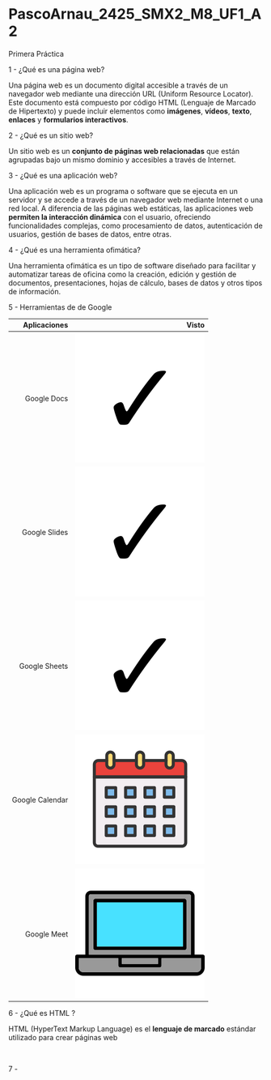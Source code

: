 # PascoArnau_2425_SMX2_M8_UF1_A2
Primera Práctica

1 - ¿Qué es una página web?

Una página web es un documento digital accesible a través de un navegador web mediante una dirección URL (Uniform Resource Locator). Este documento está compuesto por código HTML (Lenguaje de Marcado de Hipertexto) y puede incluir elementos como **imágenes**, **vídeos**, **texto**, **enlaces** y **formularios interactivos**. 

2 - ¿Qué es un sitio web?

Un sitio web es un **conjunto de páginas web relacionadas** que están agrupadas bajo un mismo dominio y accesibles a través de Internet.

3 - ¿Qué es una aplicación web?

Una aplicación web es un programa o software que se ejecuta en un servidor y se accede a través de un navegador web mediante Internet o una red local. A diferencia de las páginas web estáticas, las aplicaciones web **permiten la interacción dinámica** con el usuario, ofreciendo funcionalidades complejas, como procesamiento de datos, autenticación de usuarios, gestión de bases de datos, entre otras.

4 - ¿Qué es una herramienta ofimática?

Una herramienta ofimática es un tipo de software diseñado para facilitar y automatizar tareas de oficina como la creación, edición y gestión de documentos, presentaciones, hojas de cálculo, bases de datos y otros tipos de información. 

5 - Herramientas de de Google

| Aplicaciones | Visto | 
|---------------:|---------------:|
|Google Docs|![fototik1](https://github.com/pascoarnau/PascoArnau_2425_SMX2_M8_UF1_A2/blob/main/ftotik1.png "titulo opcional de la imagen")|
|Google Slides|![fototik1](https://github.com/pascoarnau/PascoArnau_2425_SMX2_M8_UF1_A2/blob/main/ftotik1.png "titulo opcional de la imagen")|
|Google Sheets|![fototik1](https://github.com/pascoarnau/PascoArnau_2425_SMX2_M8_UF1_A2/blob/main/ftotik1.png "titulo opcional de la imagen")|
|Google Calendar|![fotocalen](https://github.com/pascoarnau/PascoArnau_2425_SMX2_M8_UF1_A2/blob/main/ftocalen.png "titulo opcional de la imagen")|
|Google Meet|![ftopc](https://github.com/pascoarnau/PascoArnau_2425_SMX2_M8_UF1_A2/blob/main/ftopc.png "titulo opcional de la imagen")|

6 - ¿Qué es HTML ?

HTML (HyperText Markup Language) es el **lenguaje de marcado** estándar utilizado para crear páginas web

<!DOCTYPE html>
<HTML lang=''en''>
<head>
      <meta charset=''UTF-8''>
      <meta http-equiv=''X-UA-Compatible'' content=''IE=edge''>
      <meta name=''viewport'' content=''width=device-width, initial-scale=1.0''>
      <title>Document</title>
</head>
<body>

</body>
</html>

7 -

 

